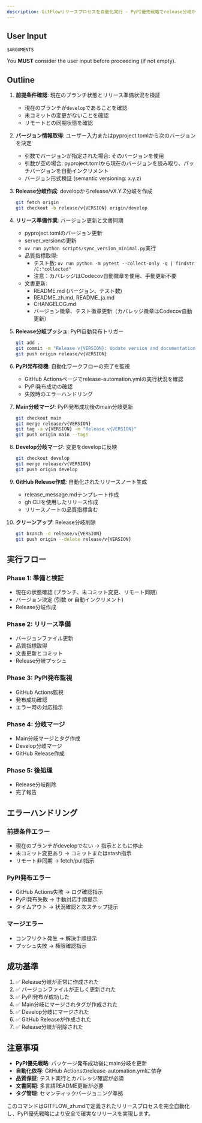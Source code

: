 ```yaml
---
description: GitFlowリリースプロセスを自動化実行 - PyPI優先戦略でrelease分岐からmain/developへの安全なマージを実行
---
```


## User Input

```text
$ARGUMENTS
```

You **MUST** consider the user input before proceeding (if not empty).

## Outline

1. **前提条件確認**: 現在のブランチ状態とリリース準備状況を検証
   - 現在のブランチが`develop`であることを確認
   - 未コミットの変更がないことを確認
   - リモートとの同期状態を確認

2. **バージョン情報取得**: ユーザー入力またはpyproject.tomlから次のバージョンを決定
   - 引数でバージョンが指定された場合: そのバージョンを使用
   - 引数が空の場合: pyproject.tomlから現在のバージョンを読み取り、パッチバージョンを自動インクリメント
   - バージョン形式検証 (semantic versioning: x.y.z)

3. **Release分岐作成**: developからrelease/vX.Y.Z分岐を作成
   ```bash
   git fetch origin
   git checkout -b release/v{VERSION} origin/develop
   ```

4. **リリース準備作業**: バージョン更新と文書同期
   - pyproject.tomlのバージョン更新
   - server_versionの更新
   - `uv run python scripts/sync_version_minimal.py`実行
   - 品質指標取得:
     * テスト数: `uv run python -m pytest --collect-only -q | findstr /C:"collected"`
     * 注意：カバレッジはCodecov自動徽章を使用、手動更新不要
   - 文書更新:
     * README.md (バージョン、テスト数)
     * README_zh.md, README_ja.md
     * CHANGELOG.md
     * バージョン徽章、テスト徽章更新（カバレッジ徽章はCodecov自動更新）

5. **Release分岐プッシュ**: PyPI自動発布トリガー
   ```bash
   git add .
   git commit -m "Release v{VERSION}: Update version and documentation"
   git push origin release/v{VERSION}
   ```

6. **PyPI発布待機**: 自動化ワークフローの完了を監視
   - GitHub Actionsページでrelease-automation.ymlの実行状況を確認
   - PyPI発布成功の確認
   - 失敗時のエラーハンドリング

7. **Main分岐マージ**: PyPI発布成功後のmain分岐更新
   ```bash
   git checkout main
   git merge release/v{VERSION}
   git tag -a v{VERSION} -m "Release v{VERSION}"
   git push origin main --tags
   ```

8. **Develop分岐マージ**: 変更をdevelopに反映
   ```bash
   git checkout develop
   git merge release/v{VERSION}
   git push origin develop
   ```

9. **GitHub Release作成**: 自動化されたリリースノート生成
   - release_message.mdテンプレート作成
   - gh CLIを使用したリリース作成
   - リリースノートの品質指標含む

10. **クリーンアップ**: Release分岐削除
    ```bash
    git branch -d release/v{VERSION}
    git push origin --delete release/v{VERSION}
    ```

## 実行フロー

### Phase 1: 準備と検証
- 現在の状態確認 (ブランチ、未コミット変更、リモート同期)
- バージョン決定 (引数 or 自動インクリメント)
- Release分岐作成

### Phase 2: リリース準備
- バージョンファイル更新
- 品質指標取得
- 文書更新とコミット
- Release分岐プッシュ

### Phase 3: PyPI発布監視
- GitHub Actions監視
- 発布成功確認
- エラー時の対応指示

### Phase 4: 分岐マージ
- Main分岐マージとタグ作成
- Develop分岐マージ
- GitHub Release作成

### Phase 5: 後処理
- Release分岐削除
- 完了報告

## エラーハンドリング

### 前提条件エラー
- 現在のブランチがdevelopでない → 指示とともに停止
- 未コミット変更あり → コミットまたはstash指示
- リモート非同期 → fetch/pull指示

### PyPI発布エラー
- GitHub Actions失敗 → ログ確認指示
- PyPI発布失敗 → 手動対応手順提示
- タイムアウト → 状況確認と次ステップ提示

### マージエラー
- コンフリクト発生 → 解決手順提示
- プッシュ失敗 → 権限確認指示

## 成功基準

1. ✅ Release分岐が正常に作成された
2. ✅ バージョンファイルが正しく更新された
3. ✅ PyPI発布が成功した
4. ✅ Main分岐にマージされタグが作成された
5. ✅ Develop分岐にマージされた
6. ✅ GitHub Releaseが作成された
7. ✅ Release分岐が削除された

## 注意事項

- **PyPI優先戦略**: パッケージ発布成功後にmain分岐を更新
- **自動化依存**: GitHub Actionsのrelease-automation.ymlに依存
- **品質保証**: テスト実行とカバレッジ確認が必須
- **文書同期**: 多言語README更新が必要
- **タグ管理**: セマンティックバージョニング準拠

このコマンドはGITFLOW_zh.mdで定義されたリリースプロセスを完全自動化し、PyPI優先戦略により安全で確実なリリースを実現します。